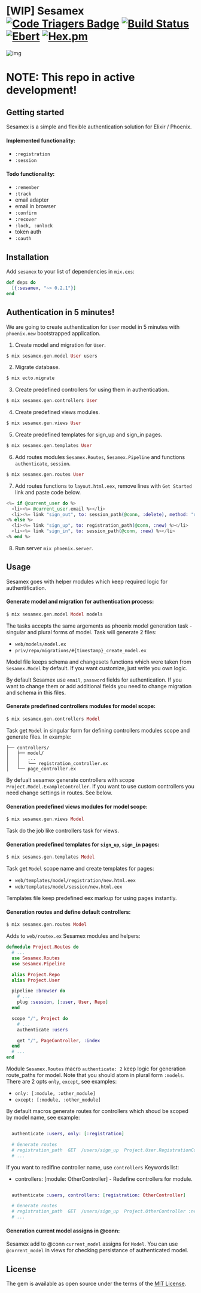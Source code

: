# [WIP] Sesamex [![Code Triagers Badge](https://www.codetriage.com/khusnetdinov/sesamex/badges/users.svg)](https://www.codetriage.com/khusnetdinov/sesamex) [![Build Status](https://travis-ci.org/khusnetdinov/sesamex.svg?branch=master)](https://travis-ci.org/khusnetdinov/sesamex) [![Ebert](https://ebertapp.io/github/khusnetdinov/sesamex.svg)](https://ebertapp.io/github/khusnetdinov/sesamex) [![Hex.pm](https://img.shields.io/hexpm/v/plug.svg)](https://hex.pm/packages/sesamex)
![img](http://res.cloudinary.com/dtoqqxqjv/image/upload/v1477049798/147705061811651_leoa8a.jpg)

# NOTE: This repo in active development!


## Getting started

Sesamex is a simple and flexible authentication solution for Elixir / Phoenix.

#### Implemented functionality:

- `:registration`
- `:session`

#### Todo functionality:

- `:remember`
- `:track`
- email adapter
- email in browser
- `:confirm`
- `:recover`
- `:lock, :unlock`
- token auth
- `:oauth`

## Installation

Add `sesamex` to your list of dependencies in `mix.exs`:

```elixir
def deps do
  [{:sesamex, "~> 0.2.1"}]
end
```

## Authentication in 5 minutes!

We are going to create authentication for `User` model in 5 minutes with `phoenix.new` bootstrapped application.

1) Create model and migration for `User`.

```elixir
$ mix sesamex.gen.model User users
```

2) Migrate database.

```elixir
$ mix ecto.migrate
```

3) Create predefined controllers for using them in authentication.

```elixir
$ mix sesamex.gen.controllers User
```

4) Create predefined views modules.

```elixir
$ mix sesamex.gen.views User
```

5) Create predefined templates for sign_up and sign_in pages.

```elixir
$ mix sesamex.gen.templates User
```

6) Add routes modules `Sesamex.Routes`, `Sesamex.Pipeline` and functions `authenticate`, `session`.

```elixir
$ mix sesamex.gen.routes User
```

7) Add routes functions to `layout.html.eex`, remove lines with `Get Started` link and paste code below.

```elixir
<%= if @current_user do %>
  <li><%= @current_user.email %></li>
  <li><%= link "sign_out", to: session_path(@conn, :delete), method: "delete" %>
<% else %>
  <li><%= link "sign_up", to: registration_path(@conn, :new) %></li>
  <li><%= link "sign_in", to: session_path(@conn, :new) %></li>
<% end %>
```

8) Run server `mix phoenix.server`.

## Usage

Sesamex goes with helper modules which keep required logic for authentification.

#### Generate model and migration for authentication process:

```elixir
$ mix sesamex.gen.model Model models
```

The tasks accepts the same argements as phoenix model generation task - singular and plural forms of model.
Task will generate 2 files:

- `web/models/model.ex`
- `priv/repo/migrations/#{timestamp}_create_model.ex`

Model file keeps schema and changesets functions which were taken from `Sesamex.Model` by default. If you want customize, just write you own logic.

By default Sesamex use `email`, `password` fields for authentication. If you want to change them or add additional fields you need to change migration and schema in this files.

#### Generate predefined controllers modules for model scope:

```elixir
$ mix sesamex.gen.controllers Model
```

Task get `Model` in singular form for defining controllers modules scope and generate files. In example:
```
├── controllers/
│   ├── model/
│   │   ...
│   │   └── registration_controller.ex
│   └── page_controller.ex
```

By defualt sesamex generate controllers with scope `Project.Model.ExampleController`. If you want to use custom controllers you need change settings in routes. See below.

#### Generation predefined views modules for model scope:

```elixir
$ mix sesamex.gen.views Model
```

Task do the job like controllers task for views.

#### Generation predefined templates for `sign_up`, `sign_in` pages:

```elixir
$ mix sesames.gen.templates Model
```

Task get `Model` scope name and create templates for pages:

- `web/templates/model/registration/new.html.eex`
- `web/templates/model/session/new.html.eex`

Templates file keep predefined eex markup for using pages instantly.

#### Generation routes and define default controllers:

```elixir
$ mix sesamex.gen.routes Model
```

Adds to `web/routex.ex` Sesamex modules and helpers:

```elixir
defmodule Project.Routes do
  # ...
  use Sesamex.Routes
  use Sesamex.Pipeline

  alias Project.Repo
  alias Project.User

  pipeline :browser do
    # ...
    plug :session, [:user, User, Repo]
  end

  scope "/", Project do
    # ...
    authenticate :users

    get "/", PageController, :index
  end
  # ...
end
```

Module `Sesamex.Routes` macro `authenticate: 2` keep logic for generation route_paths for model. Note that you should atom in plural form `:models`. There are 2 opts `only`, `except`, see examples:

- `only: [:module, :other_module]`
- `except: [:module, :other_module]`

By default macros generate routes for controllers which shoud be scoped by model name, see example:

```elixir

  authenticate :users, only: [:registration]

  # Generate routes
  # registration_path  GET  /users/sign_up  Project.User.RegistrationController :new
  # ...

```

If you want to redifine controller name, use `controllers` Keywords list:

- controllers: [module: OtherController] - Redefine controllers for module.

```elixir

  authenticate :users, controllers: [registration: OtherController]

  # Generate routes
  # registration_path  GET  /users/sign_up  Project.OtherController :new
  # ...

```

#### Generation current model assigns in @conn:

Sesamex add to @conn `current_model` assigns for `Model`. You can use `@corrent_model` in views for checking persistance of authenticated model.


## License

The gem is available as open source under the terms of the [MIT
License](http://opensource.org/licenses/MIT).
